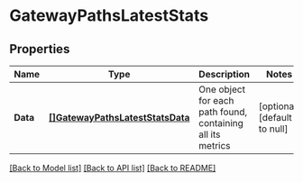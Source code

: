 # GatewayPathsLatestStats

## Properties
Name | Type | Description | Notes
------------ | ------------- | ------------- | -------------
**Data** | [**[]GatewayPathsLatestStatsData**](GatewayPathsLatestStats_data.md) | One object for each path found, containing all its metrics | [optional] [default to null]

[[Back to Model list]](../README.md#documentation-for-models) [[Back to API list]](../README.md#documentation-for-api-endpoints) [[Back to README]](../README.md)

